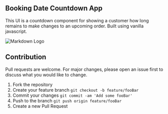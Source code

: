 ## Booking Date Countdown App

This UI is a countdown component for showing a customer how long remains to make changes to an upcoming order. Built using vanilla javascript.


![Markdown Logo](https://mcusercontent.com/966fc1b875b92a9a36ccf1370/images/c47b4da9-bafc-4838-bc27-330d397f2c5e.gif)

<!-- ## Installation and Setup Instructions

### Prerequisite

You will need `node` and `npm` installed globally on your machine.

```bash

# install dependencies
npm install

#to start server:
npm start

#to visit app:
localhost:3000

#to create a build of the app:
npm run build
``` 
## Reflection
The project goals included using technologies learned up until this point and familiarizing myself React's Context API.

I wanted to build an application that uses React’s Context API to manage global application state without resorting to props drilling.
I started this process by using the `create-react-app` boilerplate. I chose to use the `create-react-app` boilerplate to minimize initial setup and invest more time in diving into react hook and Context API. The technologies used in this app are React and CSS.

One challenge I had was that when user refreshed the page, any data user has entered was lost. To combat this I stored the data in the local storage.
In the next iteration I plan on building a backend with a database to store user data essentially making this a fullstack app. 


-->





## Contribution
Pull requests are welcome. For major changes, please open an issue first to discuss what you would like to change.

1. Fork the repository
1. Create your feature branch `git checkout -b feature/fooBar`
1. Commit your changes `git commit -am 'Add some fooBar'`
1. Push to the branch `git push origin feature/fooBar`
1. Create a new Pull Request
